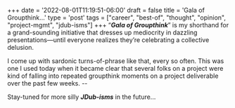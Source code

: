 +++
date = '2022-08-01T11:19:51-06:00'
draft = false
title = 'Gala of Groupthink...'
type = 'post'
tags = ["career", "best-of", "thought", "opinion", "project-mgmt", "jdub-isms"]
+++
“***Gala of Groupthink***” is my shorthand for a grand-sounding initiative that dresses up mediocrity in dazzling presentations—until everyone realizes they’re celebrating a collective delusion. <br />

I come up with sardonic turns-of-phrase like that, every so often. This was one I used today when it became clear that several folks on a project were kind of falling into repeated groupthink moments on a project deliverable over the past few weeks. -- <br />

Stay-tuned for more silly ***JDub-isms*** in the future...